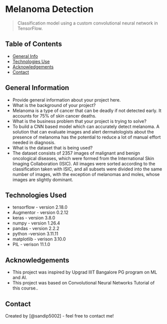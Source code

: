 # Melanoma Detection 
> Classification model using a custom convolutional neural network in TensorFlow.

## Table of Contents
* [General Info](#general-information)
* [Technologies Use](#technologies-used)
* [Acknowledgements](#acknowledgements)
* [Contact](#Contact)

## General Information
- Provide general information about your project here.
- What is the background of your project?
- Melanoma is a type of cancer that can be deadly if not detected early. It accounts for 75% of skin cancer deaths.
- What is the business problem that your project is trying to solve?
- To build a CNN based model which can accurately detect melanoma.  A solution that can evaluate images and alert dermatologists about the presence of melanoma has the potential to reduce a lot of manual effort needed in diagnosis.
- What is the dataset that is being used?
- The dataset consists of 2357 images of malignant and benign oncological diseases, which were formed from the International Skin Imaging Collaboration (ISIC). All images were sorted according to the classification taken with ISIC, and all subsets were divided into the same number of images, with the exception of melanomas and moles, whose images are slightly dominant.

## Technologies Used
- tensorflow - version 2.18.0
- Augmentor - version 0.2.12
- keras - version 3.8.0
- numpy - version 1.26.4
- pandas - version 2.2.2
- python -version 3.11.11
- matplotlib - verison 3.10.0
- PIL - verison 11.1.0

## Acknowledgements
- This project was inspired by Upgrad IIIT Bangalore PG program on ML and AI.
- This project was based on Convolutional Neural Networks Tutorial of this course..

## Contact
Created by [@sandip5002] - feel free to contact me!
